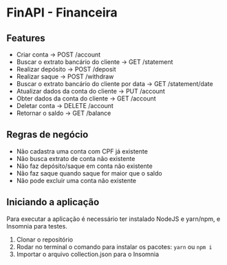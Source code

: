 # FinAPI - Financeira

## Features

- Criar conta -> POST /account
- Buscar o extrato bancário do cliente -> GET /statement
- Realizar depósito -> POST /deposit
- Realizar saque -> POST /withdraw
- Buscar o extrato bancário do cliente por data -> GET /statement/date
- Atualizar dados da conta do cliente -> PUT /account
- Obter dados da conta do cliente -> GET /account
- Deletar conta -> DELETE /account
- Retornar o saldo -> GET /balance

## Regras de negócio

- Não cadastra uma conta com CPF já existente
- Não busca extrato de conta não existente
- Não faz depósito/saque em conta não existente
- Não faz saque quando saque for maior que o saldo
- Não pode excluir uma conta não existente

## Iniciando a aplicação

Para executar a aplicação é necessário ter instalado NodeJS e yarn/npm, e Insomnia para testes.

1. Clonar o repositório
2. Rodar no terminal o comando para instalar os pacotes: `yarn` ou `npm i`
3. Importar o arquivo collection.json para o Insomnia
